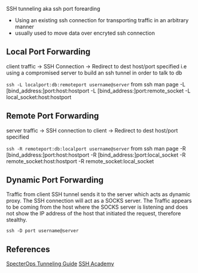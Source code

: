 
SSH tunneling aka ssh port forearding
- Using an existing ssh connection for transporting traffic in an arbitrary manner
- usually used to move data over encryted ssh connection

## Local Port Forwarding
client traffic -> SSH Connection -> Redirect to dest host/port specified 
i.e using a compromised server to build an ssh tunnel in order to talk to db

```ssh -L localport:db:remoteport username@server```
from ssh man page
     -L [bind_address:]port:host:hostport
     -L [bind_address:]port:remote_socket
     -L local_socket:host:hostport


## Remote Port Forwarding
server traffic -> SSH connection to client -> Redirect to dest host/port specified 

```ssh -R remoteport:db:localport username@server```
from ssh man page
     -R [bind_address:]port:host:hostport
     -R [bind_address:]port:local_socket
     -R remote_socket:host:hostport
     -R remote_socket:local_socket


## Dynamic Port Forwarding
Traffic from client SSH tunnel sends it to the server which acts as dynamic proxy. 
The SSH connection will act as a SOCKS server.
The Traffic appears to be coming from the host where the SOCKS server is listening and does not show the IP address of the host that initiated the request, therefore stealthy. 

```ssh -D port username@server```


## References 
[SpecterOps Tunneling Guide](https://posts.specterops.io/offensive-security-guide-to-ssh-tunnels-and-proxies-b525cbd4d4c6)
[SSH Academy](https://www.ssh.com/academy/ssh/tunneling)